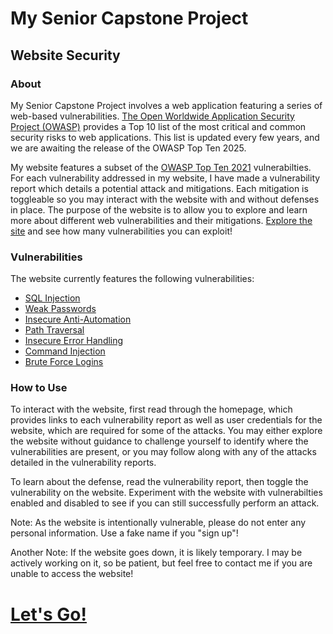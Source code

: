 # My Senior Capstone Project
## Website Security
### About
My Senior Capstone Project involves a web application featuring a series of web-based vulnerabilities. 
[The Open Worldwide Application Security Project (OWASP)](https://owasp.org/about/) provides a Top 10 list of the most critical and common security risks to web applications.
This list is updated every few years, and we are awaiting the release of the OWASP Top Ten 2025.

My website features a subset of the [OWASP Top Ten 2021](https://owasp.org/Top10/) vulnerabilties. 
For each vulnerability addressed in my website, I have made a vulnerability report which details a potential attack and mitigations.
Each mitigation is toggleable so you may interact with the website with and without defenses in place. 
The purpose of the website is to allow you to explore and learn more about different web vulnerabilities and their mitigations.
[Explore the site](http://35.247.51.103:8080/) and see how many vulnerabilities you can exploit!

### Vulnerabilities
The website currently features the following vulnerabilities:
- [SQL Injection](http://35.247.51.103:8080/reports/sqlinjection)
- [Weak Passwords](http://35.247.51.103:8080/reports/weakpasswords)
- [Insecure Anti-Automation](http://35.247.51.103:8080/reports/insecureantiautomation)
- [Path Traversal](http://35.247.51.103:8080/reports/pathtraversal)
- [Insecure Error Handling](http://35.247.51.103:8080/reports/insecureerrorhandling)
- [Command Injection](http://35.247.51.103:8080/reports/commandinjection)
- [Brute Force Logins](http://35.247.51.103:8080/reports/bruteforce)
  
### How to Use
To interact with the website, first read through the homepage, which provides links to each vulnerability report as well as user credentials for the website, which are required for some of the attacks.
You may either explore the website without guidance to challenge yourself to identify where the vulnerabilities are present, or you may follow along with any of the attacks detailed in the vulnerability reports.

To learn about the defense, read the vulnerability report, then toggle the vulnerability on the website.
Experiment with the website with vulnerabilties enabled and disabled to see if you can still successfully perform an attack.


Note: As the website is intentionally vulnerable, please do not enter any personal information. Use a fake name if you "sign up"!

Another Note: If the website goes down, it is likely temporary. I may be actively working on it, so be patient, but feel free to contact me if you are unable to access the website!
# [Let's Go!](http://35.247.51.103:8080/)
